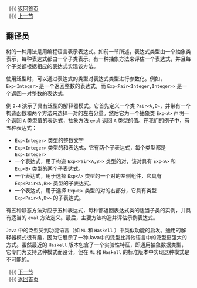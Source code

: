 《《《 [返回首页](../README.md)       <br/>
《《《 [上一节](01_Visitor.md)

## 翻译员

树的一种用法是用编程语言表示表达式。如前一节所述，表达式类型由一个抽象类表示，每种表达式都由一个子类表示。有一种抽象方法来评估一个表达式，并且每个子类都根据相应的表达式实现该方法。

使用泛型时，可以通过表达式的类型对表达式类型进行参数化。例如，`Exp<Integer>` 是一个返回整数的表达式，而 `Exp<Pair<Integer,Integer>>` 是一个返回一对整数的表达式。

例 `9-4` 演示了具有泛型的解释器模式。它首先定义一个类 `Pair<A,B>`，并带有一个构造函数和两个方法来选择一对的左右分量。然后它为一个抽象类 `Exp<A>` 声明一个返回 `A` 类型值的表达式，抽象方法 `eval` 返回 `A` 类型的值。在我们的例子中，有五种表达式：

- `Exp<Integer>` 类型的整数文字
- `Exp<Integer>` 类型的和表达式，它有两个子表达式，每个类型都是 `Exp<Integer>`
- 一个表达式，用于构造 `Exp<Pair<A,B>>` 类型的对，该对具有 `Exp<A>` 和 `Exp<B>` 类型的两个子表达式。
- 一个表达式，用于选择 `Exp<A>` 类型的一个对的左侧组件，它具有 `Exp<Pair<A,B>>` 类型的子表达式。
- 一个表达式，用于选择 `Exp<B>` 类型的对的右部分，它具有类型 `Exp<Pair<A,B>>` 的子表达式。

有五种静态方法对应于五种表达式，每种都返回表达式类的适当子类的实例，并具有适当的 `eval` 方法定义。最后，主要方法构造并评估示例表达式。

`Java` 中的泛型受到功能语言（如 `ML` 和 `Haskell` ）中类似功能的启发。通用的解释器模式很有趣，因为它展示了一种Java中的泛型比其他语言中的泛型更强大的方式。虽然最近的 `Haskell` 版本包含了一个实验性特征，即通用抽象数据类型，它专门为支持这种模式而设计，但在 `ML` 和 `Haskell` 的标准版本中实现这种模式是不可能的。

《《《 [下一节](03_Function.md)      <br/>
《《《 [返回首页](../README.md)